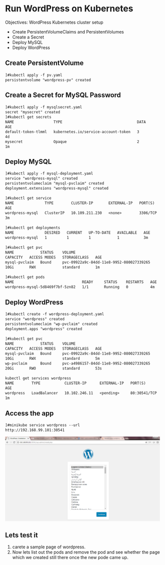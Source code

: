 # Run WordPress on Kubernetes

Objectives: WordPress Kubernetes cluster setup
- Create PersistentVolumeClaims and PersistentVolumes
- Create a Secret
- Deploy MySQL
- Deploy WordPress

## Create PersistentVolume

```
]#kubectl apply -f pv.yaml
persistentvolume "wordpress-pv" created
```

## Create a Secret for MySQL Password

```
]#kubectl apply -f mysqlsecret.yaml
secret "mysecret" created
]#kubectl get secrets
NAME                  TYPE                                  DATA      AGE
default-token-tlmml   kubernetes.io/service-account-token   3         4d
mysecret              Opaque                                2         1m
```

## Deploy MySQL

```
]#kubectl apply -f mysql-deployment.yaml
service "wordpress-mysql" created
persistentvolumeclaim "mysql-pvclaim" created
deployment.extensions "wordpress-mysql" created

]#kubectl get service
NAME              TYPE        CLUSTER-IP       EXTERNAL-IP   PORT(S)    AGE
wordpress-mysql   ClusterIP   10.109.211.230   <none>        3306/TCP   3m

]#kubectl get deployments
NAME              DESIRED   CURRENT   UP-TO-DATE   AVAILABLE   AGE
wordpress-mysql   1         1         1            1           3m

]#kubectl get pvc
NAME            STATUS    VOLUME                                     CAPACITY   ACCESS MODES   STORAGECLASS   AGE
mysql-pvclaim   Bound     pvc-09922a9c-84dd-11e8-9952-080027339265   10Gi       RWX            standard       1m

]#kubectl get pods
NAME                               READY     STATUS    RESTARTS   AGE
wordpress-mysql-5d8469f7bf-5zn82   1/1       Running   0          4m
```

## Deploy WordPress

```
]#kubectl create -f wordpress-deployment.yaml
service "wordpress" created
persistentvolumeclaim "wp-pvclaim" created
deployment.apps "wordpress" created

]#kubectl get pvc
NAME            STATUS    VOLUME                                     CAPACITY   ACCESS MODES   STORAGECLASS   AGE
mysql-pvclaim   Bound     pvc-09922a9c-84dd-11e8-9952-080027339265   10Gi       RWX            standard       5m
wp-pvclaim      Bound     pvc-a4986157-84dd-11e8-9952-080027339265   20Gi       RWO            standard       53s

kubectl get services wordpress
NAME        TYPE           CLUSTER-IP      EXTERNAL-IP   PORT(S)        AGE
wordpress   LoadBalancer   10.102.246.11   <pending>     80:30541/TCP   1m
```

## Access the app

```
]#minikube service wordpress --url
http://192.168.99.101:30541
```
<img src="images/wordpress-startup-page.PNG">

## Lets test it

1. carete a sample page of wordpress.
2. Now lets list out the pods and remove the pod and see whether the page which we created still there once the new pode came up. 